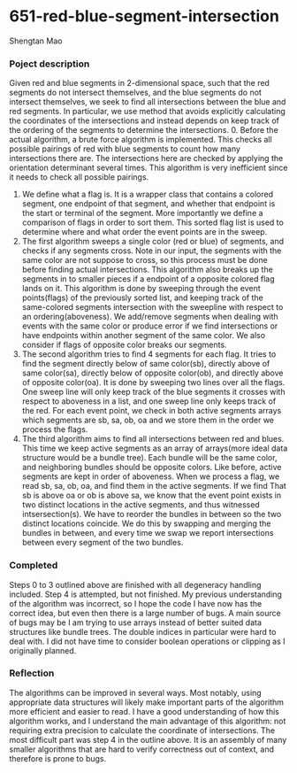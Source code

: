 # 651-red-blue-segment-intersection
Shengtan Mao

### Poject description
Given red and blue segments in 2-dimensional space, such that the red segments do not intersect themselves, and the blue segments do not intersect themselves, we seek to find all intersections between the blue and red segments. In particular, we use method that avoids explicitly calculating the coordinates of the intersections and instead depends on keep track of the ordering of the segments to determine the intersections.
0. Before the actual algorithm, a brute force algorithm is implemented. This checks all possible pairings of red with blue segments to count how many intersections there are. The intersections here are checked by applying the orientation determinant several times. This algorithm is very inefficient since it needs to check all possible pairings.
1. We define what a flag is. It is a wrapper class that contains a colored segment, one endpoint of that segment, and whether that endpoint is the start or terminal of the segment. More importantly we define a comparison of flags in order to sort them. This sorted flag list is used to determine where and what order the event points are in the sweep.
2. The first algorithm sweeps a single color (red or blue) of segments, and checks if any segments cross. Note in our input, the segments with the same color are not suppose to cross, so this process must be done before finding actual intersections. This algorithm also breaks up the segments in to smaller pieces if a endpoint of a opposite colored flag lands on it. This algorithm is done by sweeping through the event points(flags) of the previously sorted list, and keeping track of the same-colored segments intersection with the sweepline with respect to an ordering(aboveness). We add/remove segments when dealing with events with the same color or produce error if we find intersections or have endpoints within another segment of the same color. We also consider if flags of opposite color breaks our segments.
3. The second algorithm tries to find 4 segments for each flag. It tries to find the segment directly below of same color(sb), directly above of same color(sa), directly below of opposite color(ob), and directly above of opposite color(oa). It is done by sweeping two lines over all the flags. One sweep line will only keep track of the blue segments it crosses with respect to aboveness in a list, and one sweep line only keeps track of the red. For each event point, we check in both active segments arrays which segments are sb, sa, ob, oa and we store them in the order we process the flags.
4. The third algorithm aims to find all intersections between red and blues. This time we keep active segments as an array of arrays(more ideal data structure would be a bundle tree). Each bundle will be the same color, and neighboring bundles should be opposite colors. Like before, active segments are kept in order of aboveness. When we process a flag, we read sb, sa, ob, oa, and find them in the active segments. If we find That sb is above oa or ob is above sa, we know that the event point exists in two distinct locations in the active segments, and thus witnessed intsersection(s). We have to reorder the bundles in between so the two distinct locations coincide. We do this by swapping and merging the bundles in between, and every time we swap we report intersections between every segment of the two bundles.

### Completed
Steps 0 to 3 outlined above are finished with all degeneracy handling included. Step 4 is attempted, but not finished. My previous understanding of the algorithm was incorrect, so I hope the code I have now has the correct idea, but even then there is a large number of bugs. A main source of bugs may be I am trying to use arrays instead of better suited data structures like bundle trees. The double indices in particular were hard to deal with. I did not have time to consider boolean operations or clipping as I originally planned.

### Reflection
The algorithms can be improved in several ways. Most notably, using appropriate data structures will likely make important parts of the algorithm more efficient and easier to read. I have a good understanding of how this algorithm works, and I understand the main advantage of this algorithm: not requiring extra precision to calculate the coordinate of intersections. The most difficult part was step 4 in the outline above. It is an assembly of many smaller algorithms that are hard to verify correctness out of context, and therefore is prone to bugs. 
